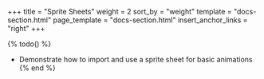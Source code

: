 +++
title = "Sprite Sheets"
weight = 2
sort_by = "weight"
template = "docs-section.html"
page_template = "docs-section.html"
insert_anchor_links = "right"
+++

{% todo() %}

* Demonstrate how to import and use a sprite sheet for basic animations
{% end %}
